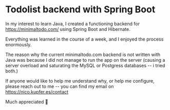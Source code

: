 # Todolist backend with Spring Boot

In my interest to learn Java, I created a functioning backend for https://minimaltodo.com/ using Spring Boot and Hibernate.

Everything was learned in the course of a week, and I enjoyed the process enormously.

The reason why the current minimaltodo.com backend is not written with Java was because I did not manage to run the app on the server (causing a server overload and saturating the MySQL or Postgress databases -- i tried both.)

If anyone would like to help me understand why, or help me configure, please reach out to me -- you can find my email on https://nico.kupfer.es/contact

Much appreciated 🙏